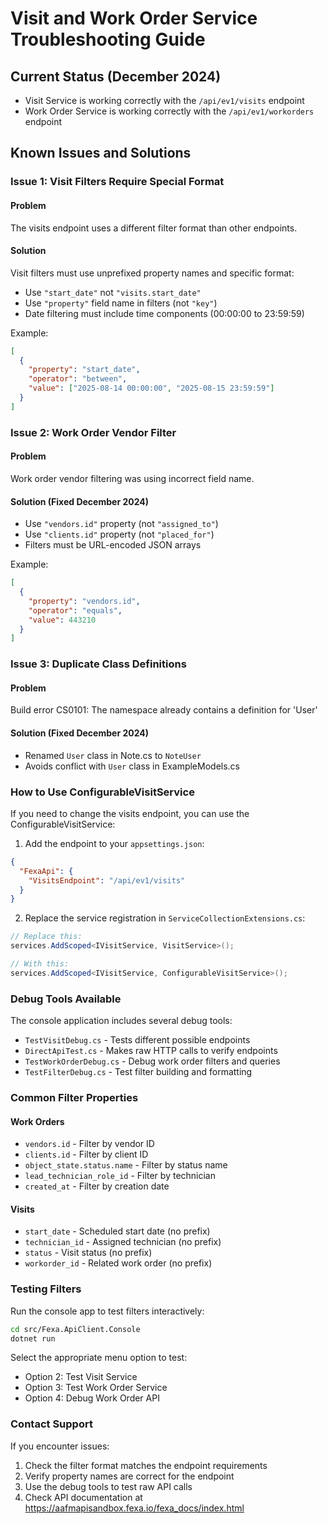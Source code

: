 # Visit and Work Order Service Troubleshooting Guide

## Current Status (December 2024)
- Visit Service is working correctly with the `/api/ev1/visits` endpoint
- Work Order Service is working correctly with the `/api/ev1/workorders` endpoint

## Known Issues and Solutions

### Issue 1: Visit Filters Require Special Format

#### Problem
The visits endpoint uses a different filter format than other endpoints.

#### Solution
Visit filters must use unprefixed property names and specific format:
- Use `"start_date"` not `"visits.start_date"`
- Use `"property"` field name in filters (not `"key"`)
- Date filtering must include time components (00:00:00 to 23:59:59)

Example:
```json
[
  {
    "property": "start_date",
    "operator": "between",
    "value": ["2025-08-14 00:00:00", "2025-08-15 23:59:59"]
  }
]
```

### Issue 2: Work Order Vendor Filter

#### Problem
Work order vendor filtering was using incorrect field name.

#### Solution (Fixed December 2024)
- Use `"vendors.id"` property (not `"assigned_to"`)
- Use `"clients.id"` property (not `"placed_for"`)
- Filters must be URL-encoded JSON arrays

Example:
```json
[
  {
    "property": "vendors.id",
    "operator": "equals",
    "value": 443210
  }
]
```

### Issue 3: Duplicate Class Definitions

#### Problem
Build error CS0101: The namespace already contains a definition for 'User'

#### Solution (Fixed December 2024)
- Renamed `User` class in Note.cs to `NoteUser`
- Avoids conflict with `User` class in ExampleModels.cs

### How to Use ConfigurableVisitService

If you need to change the visits endpoint, you can use the ConfigurableVisitService:

1. Add the endpoint to your `appsettings.json`:
```json
{
  "FexaApi": {
    "VisitsEndpoint": "/api/ev1/visits"
  }
}
```

2. Replace the service registration in `ServiceCollectionExtensions.cs`:
```csharp
// Replace this:
services.AddScoped<IVisitService, VisitService>();

// With this:
services.AddScoped<IVisitService, ConfigurableVisitService>();
```

### Debug Tools Available

The console application includes several debug tools:
- `TestVisitDebug.cs` - Tests different possible endpoints
- `DirectApiTest.cs` - Makes raw HTTP calls to verify endpoints
- `TestWorkOrderDebug.cs` - Debug work order filters and queries
- `TestFilterDebug.cs` - Test filter building and formatting

### Common Filter Properties

#### Work Orders
- `vendors.id` - Filter by vendor ID
- `clients.id` - Filter by client ID
- `object_state.status.name` - Filter by status name
- `lead_technician_role_id` - Filter by technician
- `created_at` - Filter by creation date

#### Visits
- `start_date` - Scheduled start date (no prefix)
- `technician_id` - Assigned technician (no prefix)
- `status` - Visit status (no prefix)
- `workorder_id` - Related work order (no prefix)

### Testing Filters

Run the console app to test filters interactively:
```bash
cd src/Fexa.ApiClient.Console
dotnet run
```

Select the appropriate menu option to test:
- Option 2: Test Visit Service
- Option 3: Test Work Order Service
- Option 4: Debug Work Order API

### Contact Support

If you encounter issues:
1. Check the filter format matches the endpoint requirements
2. Verify property names are correct for the endpoint
3. Use the debug tools to test raw API calls
4. Check API documentation at https://aafmapisandbox.fexa.io/fexa_docs/index.html